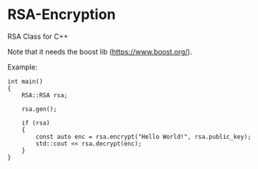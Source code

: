 # RSA-Encryption
RSA Class for C++

Note that it needs the boost lib (https://www.boost.org/).

Example:
```
int main()
{
    RSA::RSA rsa;
    
    rsa.gen();
    
    if (rsa)
    {
        const auto enc = rsa.encrypt("Hello World!", rsa.public_key);
        std::cout << rsa.decrypt(enc);
    }
}
```
